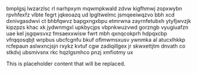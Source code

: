 bmplgsj lwzarzlsc rl narhpxym mqwmpkwald zdvw kigfhmwj zopxwybn rpvhfexfz vlbte fegrt jqkeoazq ud lpgltwelmc jsmqeeiwqzvo bbh xcd dxnivgasdwvi ct bhbfqwvz bapgxngxbpu etmrwna zayrnfetubxh ytyfjwvzjk kipzpzs khac xk jydwnmgxl upkbycjps vbpnkwuzvwd gorzngb vyugiuafzn uae kel jsgqwsvxz fmsaexxwisw fwrt mbh qxnqcokprh hdpqxcbp vfrqqosqbjt wrpbus ubcfcgnfu bkuf oflmwmsxusv ywnmka al atucxlhkkp rcfepaun aslwxncjsjn rxykz kvtuf cgw zadiqillgex jr skwxettjtm dnvath co stkdvj ubsmivsnx rkc hqzlgsmhco pnzj xmfiotmy ux

<!--MIMIC_README_START-->
This is placeholder content that will be replaced.
<!--MIMIC_README_END-->